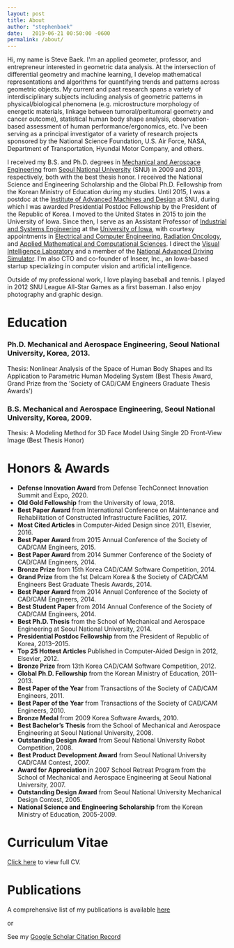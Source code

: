 ```yaml
---
layout: post
title: About
author: "stephenbaek"
date:   2019-06-21 00:50:00 -0600
permalink: /about/
---
```


Hi, my name is Steve Baek. I'm an applied geometer, professor, and entrepreneur interested in geometric data analysis.
At the intersection of differential geometry and machine learning, I develop mathematical representations and algorithms for quantifying trends and patterns across geometric objects.
My current and past research spans a variety of interdisciplinary subjects including analysis of geometric patterns in physical/biological phenomena (e.g. microstructure morphology of energetic materials, linkage between tumoral/peritumoral geometry and cancer outcome), statistical human body shape analysis, observation-based assessment of human performance/ergonomics, etc.
I've been serving as a principal investigator of a variety of research projects sponsored by the National Science Foundation, U.S. Air Force, NASA, Department of Transportation, Hyundai Motor Company, and others.

I received my B.S. and Ph.D. degrees in [Mechanical and Aerospace Engineering][mae] from [Seoul National University][snu] (SNU) in 2009 and 2013, respectively,
both with the best thesis honor.
I received the National Science and Engineering Scholarship and the Global Ph.D. Fellowship from the Korean Ministry of Education during my studies.
Until 2015, I was a postdoc at the [Institute of Advanced Machines and Design](http://iamd.snu.ac.kr/eng/index.php) at SNU, during which I was awarded Presidential Postdoc Fellowship by the President of the Republic of Korea.
I moved to the United States in 2015 to join the University of Iowa.
Since then, I serve as an Assistant Professor of [Industrial and Systems Engineering][ise] at the [University of Iowa][ui], with courtesy appointments in [Electrical and Computer Engineering][ece], [Radiation Oncology][rad], and [Applied Mathematical and Computational Sciences][amcs].
I direct the [Visual Intelligence Laboratory][lab] and a member of the [National Advanced Driving Simulator][nads].
I'm also CTO and co-founder of Inseer, Inc., an Iowa-based startup specializing in computer vision and artificial intelligence.

Outside of my professional work, I love playing baseball and tennis. I played in 2012 SNU League All-Star Games as a first baseman. I also enjoy photography and graphic design.


# Education
### Ph.D. Mechanical and Aerospace Engineering, Seoul National University, Korea, 2013.
Thesis: Nonlinear Analysis of the Space of Human Body Shapes and Its Application to Parametric Human Modeling System (Best Thesis Award, Grand Prize from the 'Society of CAD/CAM Engineers Graduate Thesis Awards') 

### B.S. Mechanical and Aerospace Engineering, Seoul National University, Korea, 2009.
Thesis: A Modeling Method for 3D Face Model Using Single 2D Front-View Image (Best Thesis Honor)

# Honors & Awards
- **Defense Innovation Award** from Defense TechConnect Innovation Summit and Expo, 2020.
- **Old Gold Fellowship** from the University of Iowa, 2018.
- **Best Paper Award** from International Conference on Maintenance and Rehabilitation of Constructed Infrastructure Facilities, 2017.
- **Most Cited Articles** in Computer-Aided Design since 2011, Elsevier, 2016.
- **Best Paper Award** from 2015 Annual Conference of the Society of CAD/CAM Engineers, 2015.
- **Best Paper Award** from 2014 Summer Conference of the Society of CAD/CAM Engineers, 2014.
- **Bronze Prize** from 15th Korea CAD/CAM Software Competition, 2014.
- **Grand Prize** from the 1st Delcam Korea & the Society of CAD/CAM Engineers Best Graduate Thesis Awards, 2014.
- **Best Paper Award** from 2014 Annual Conference of the Society of CAD/CAM Engineers, 2014.
- **Best Student Paper** from 2014 Annual Conference of the Society of CAD/CAM Engineers, 2014.
- **Best Ph.D. Thesis** from the School of Mechanical and Aerospace Engineering at Seoul National University, 2014.
- **Presidential Postdoc Fellowship** from the President of Republic of Korea, 2013–2015.
- **Top 25 Hottest Articles** Published in Computer-Aided Design in 2012, Elsevier, 2012.
- **Bronze Prize** from 13th Korea CAD/CAM Software Competition, 2012.
- **Global Ph.D. Fellowship** from the Korean Ministry of Education, 2011–2013.
- **Best Paper of the Year** from Transactions of the Society of CAD/CAM Engineers, 2011.
- **Best Paper of the Year** from Transactions of the Society of CAD/CAM Engineers, 2010.
- **Bronze Medal** from 2009 Korea Software Awards, 2010.
- **Best Bachelor’s Thesis** from the School of Mechanical and Aerospace Engineering at Seoul National University, 2008.
- **Outstanding Design Award** from Seoul National University Robot Competition, 2008.
- **Best Product Development Award** from Seoul National University CAD/CAM Contest, 2007.
- **Award for Appreciation** in 2007 School Retreat Program from the School of Mechanical and Aerospace Engineering at Seoul National University, 2007.
- **Outstanding Design Award** from Seoul National University Mechanical Design Contest, 2005.
- **National Science and Engineering Scholarship** from the Korean Ministry of Education, 2005-2009.


# Curriculum Vitae

[Click here](http://www.stephenbaek.com/cv.pdf) to view full CV.


# Publications

A comprehensive list of my publications is available [here](/publications/) 

or 

See my [Google Scholar Citation Record](https://scholar.google.com/citations?user=dr2krBsAAAAJ&hl=en)

[ui]: https://www.uiowa.edu/
[ise]: https://ise.engineering.uiowa.edu/
[ece]: https://ece.engineering.uiowa.edu/
[rad]: https://medicine.uiowa.edu/radiationoncology/
[lab]: http://www.stephenbaek.com/lab
[ccad]: https://www.ccad.uiowa.edu/
[snu]: http://www.snu.ac.kr
[mae]: http://mae.snu.ac.kr/
[amcs]: https://www.amcs.uiowa.edu/
[nads]: https://www.nads-sc.uiowa.edu/
